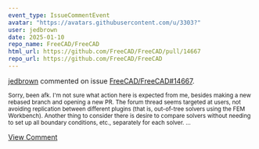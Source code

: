 ```yaml
---
event_type: IssueCommentEvent
avatar: "https://avatars.githubusercontent.com/u/3303?"
user: jedbrown
date: 2025-01-10
repo_name: FreeCAD/FreeCAD
html_url: https://github.com/FreeCAD/FreeCAD/pull/14667
repo_url: https://github.com/FreeCAD/FreeCAD
---
```


<a href='https://github.com/jedbrown' target='_blank'>jedbrown</a> commented on issue <a href='https://github.com/FreeCAD/FreeCAD/pull/14667' target='_blank'>FreeCAD/FreeCAD#14667</a>.

<small>Sorry, been afk. I'm not sure what action here is expected from me, besides making a new rebased branch and opening a new PR. The forum thread seems targeted at users, not avoiding replication between different plugins (that is, out-of-tree solvers using the FEM Workbench). Another thing to consider there is desire to compare solvers without needing to set up all boundary conditions, etc., separately for each solver. ...</small>

<a href='https://github.com/FreeCAD/FreeCAD/pull/14667' target='_blank'>View Comment</a>